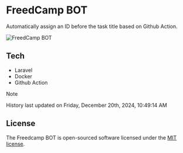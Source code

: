 # FreedCamp BOT

Automatically assign an ID before the task title based on Github Action.

![FreedCamp BOT](https://repository-images.githubusercontent.com/737932867/7d34798b-2680-471c-b089-a78a718d3d6a)

## Tech

- Laravel
- Docker
- Github Action

> [!NOTE]  
> History last updated on Friday, December 20th, 2024, 10:49:14 AM

## License

The Freedcamp BOT is open-sourced software licensed under the [MIT license](https://opensource.org/licenses/MIT).
